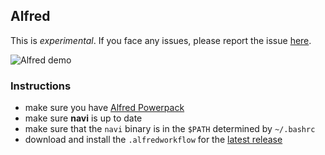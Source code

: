 Alfred
------

This is *experimental*. If you face any issues, please report the issue [here](https://github.com/denisidoro/navi/issues/348).

![Alfred demo](https://user-images.githubusercontent.com/3226564/80294838-582b1b00-8743-11ea-9eb5-a335d8eed833.gif)

### Instructions

- make sure you have [Alfred Powerpack](https://www.alfredapp.com/powerpack/)
- make sure **navi** is up to date
- make sure that the `navi` binary is in the `$PATH` determined by `~/.bashrc`
- download and install the `.alfredworkflow` for the [latest release](https://github.com/denisidoro/navi/releases/latest)
